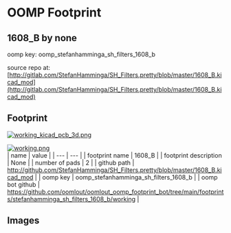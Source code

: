 # OOMP Footprint  
## 1608_B  by none  
  
oomp key: oomp_stefanhamminga_sh_filters_1608_b  
  
source repo at: [http://gitlab.com/StefanHamminga/SH_Filters.pretty/blob/master/1608_B.kicad_mod](http://gitlab.com/StefanHamminga/SH_Filters.pretty/blob/master/1608_B.kicad_mod)  
## Footprint  
  
[![working_kicad_pcb_3d.png](working_kicad_pcb_3d_600.png)](working_kicad_pcb_3d.png)  
  
[![working.png](working_600.png)](working.png)  
| name | value | 
| --- | --- | 
| footprint name | 1608_B | 
| footprint description | None | 
| number of pads | 2 | 
| github path | http://github.com/StefanHamminga/SH_Filters.pretty/blob/master/1608_B.kicad_mod | 
| oomp key | oomp_stefanhamminga_sh_filters_1608_b | 
| oomp bot github | https://github.com/oomlout/oomlout_oomp_footprint_bot/tree/main/footprints/stefanhamminga_sh_filters_1608_b/working | 
## Images  
